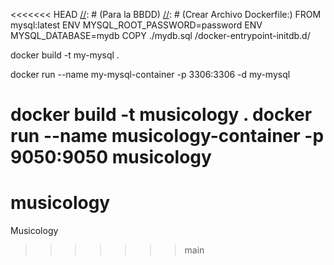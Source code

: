 <<<<<<< HEAD
[//]: # (Para la BBDD)
[//]: # (Crear Archivo Dockerfile:)
FROM mysql:latest
ENV MYSQL_ROOT_PASSWORD=password
ENV MYSQL_DATABASE=mydb
COPY ./mydb.sql /docker-entrypoint-initdb.d/

[//]: # (Crear mydb.sql:)

[//]: # (Crear contenedor:)
docker build -t my-mysql .

[//]: # (Lanzar contenedor)
docker run --name my-mysql-container -p 3306:3306 -d my-mysql

[//]: # (Para la aplicación Java)
docker build -t musicology .
docker run --name musicology-container -p 9050:9050 musicology
=======
# musicology
Musicology
>>>>>>> main
